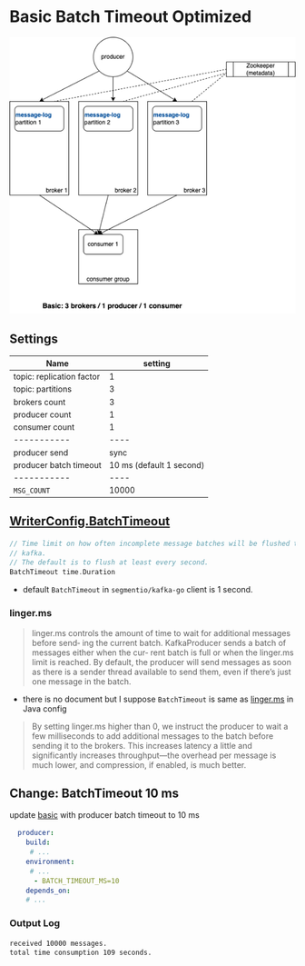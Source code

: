# Basic Batch Timeout Optimized

![](../doc/basic.png)

## Settings
| Name                     	| setting 	|
|--------------------------	|---------	|
| topic: replication factor | 1       	|
| topic: partitions         | 3       	|
| brokers count            	| 3       	|
| producer count           	| 1       	|
| consumer count           	| 1       	|
| -----------           	  | ----     	|
| producer send           	| sync  	  |
| producer batch timeout   	| 10 ms (default 1 second)  	  |
| -----------           	| ----          |
| `MSG_COUNT`               | 10000      |


## [WriterConfig.BatchTimeout](https://github.com/segmentio/kafka-go/blob/main/writer.go#L230)
```go
// Time limit on how often incomplete message batches will be flushed to
// kafka.
// The default is to flush at least every second.
BatchTimeout time.Duration
```
- default `BatchTimeout` in `segmentio/kafka-go` client is 1 second.

### linger.ms 
> linger.ms controls the amount of time to wait for additional messages before send‐ ing the current batch. KafkaProducer sends a batch of messages either when the cur‐ rent batch is full or when the linger.ms limit is reached. By default, the producer will send messages as soon as there is a sender thread available to send them, even if there’s just one message in the batch.

- there is no document but I suppose `BatchTimeout` is same as [linger.ms](https://www.conduktor.io/kafka/kafka-producer-batching/#linger.ms-and-batch.size-0) in Java config

> By setting linger.ms higher than 0, we instruct the producer to wait a few milliseconds to add additional messages to the batch before sending it to the brokers. This increases latency a little and significantly increases throughput—the overhead per message is much lower, and compression, if enabled, is much better.


## Change: BatchTimeout 10 ms
update [basic](../basic/) with producer batch timeout to 10 ms

```yaml
  producer:
    build:
     # ...
    environment: 
     # ...
      - BATCH_TIMEOUT_MS=10
    depends_on:
    # ...
```

### Output Log
```
received 10000 messages. 
total time consumption 109 seconds.
```